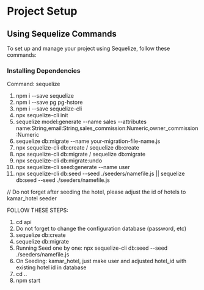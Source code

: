 # Project Setup

## Using Sequelize Commands

To set up and manage your project using Sequelize, follow these commands:

### Installing Dependencies

Command: sequelize

1. npm i --save sequelize
2. npm i --save pg pg-hstore
3. npm i --save sequelize-cli
4. npx sequelize-cli init
5. sequelize model:generate --name sales --attributes name:String,email:String,sales_commission:Numeric,owner_commission:Numeric
6. sequelize db:migrate --name your-migration-file-name.js
7. npx sequelize-cli db:create / sequelize db:create
8. npx sequelize-cli db:migrate / sequelize db:migrate
9. npx sequelize-cli db:migrate:undo
10. npx sequelize-cli seed:generate --name user
11. npx sequelize-cli db:seed --seed ./seeders/namefile.js || sequelize db:seed --seed ./seeders/namefile.js

// Do not forget after seeding the hotel, please adjust the id of hotels to kamar_hotel seeder

FOLLOW THESE STEPS:

1. cd api
2. Do not forget to change the configuration database (password, etc)
3. sequelize db:create
4. sequelize db:migrate
5. Running Seed one by one: npx sequelize-cli db:seed --seed ./seeders/namefile.js
6. On Seeding: kamar_hotel, just make user and adjusted hotel_id with existing hotel id in database
7. cd ..
8. npm start
